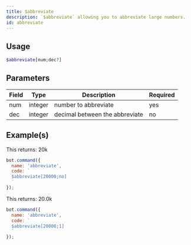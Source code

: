 ```yaml
---
title: $abbreviate
description: `$abbreviate` allowing you to abbreviate large numbers.
id: abbreviate
---
```


## Usage

```php
$abbreviate[num;dec?]
```

## Parameters 


| Field  | Type    | Description     | Required |
|--------|---------|-----------------|----------|
| num | integer  | number to abbreviate | yes      |
| dec | integer | decimal between the abbreviate | no       |

## Example(s)

This returns: 20k

```javascript
bot.command({
  name: 'abbreviate',
  code: `
  $abbreviate[20000;no]
  `
});
```

This returns: 20.0k

```javascript
bot.command({
  name: 'abbreviate',
  code: `
  $abbreviate[20000;1]
  `
});
```